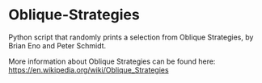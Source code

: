 # Oblique-Strategies

Python script that randomly prints a selection from Oblique Strategies, by Brian Eno and Peter Schmidt.

More information about Oblique Strategies can be found here: https://en.wikipedia.org/wiki/Oblique_Strategies

